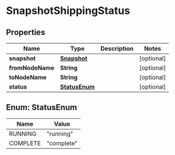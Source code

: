 # SnapshotShippingStatus

## Properties
Name | Type | Description | Notes
------------ | ------------- | ------------- | -------------
**snapshot** | [**Snapshot**](Snapshot.md) |  |  [optional]
**fromNodeName** | **String** |  |  [optional]
**toNodeName** | **String** |  |  [optional]
**status** | [**StatusEnum**](#StatusEnum) |  |  [optional]

<a name="StatusEnum"></a>
## Enum: StatusEnum
Name | Value
---- | -----
RUNNING | &quot;running&quot;
COMPLETE | &quot;complete&quot;
